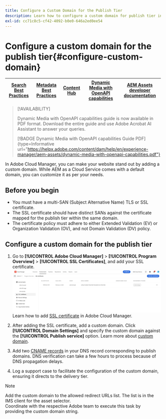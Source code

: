 ```yaml
---
title: Configure a Custom Domain for the Publish Tier
description: Learn how to configure a custom domain for publish tier in Adobe Cloud Manager.
exl-id: cc71c8c5-cf42-4092-b0e0-646a2ed0ee54
---
```

# Configure a custom domain for the publish tier{#configure-custom-domain}

| [Search Best Practices](/help/assets/search-best-practices.md) |[Metadata Best Practices](/help/assets/metadata-best-practices.md)|[Content Hub](/help/assets/product-overview.md)|[Dynamic Media with OpenAPI capabilities](/help/assets/dynamic-media-open-apis-overview.md)|[AEM Assets developer documentation](https://developer.adobe.com/experience-cloud/experience-manager-apis/)|
| ------------- | --------------------------- |---------|----|-----|

>[!AVAILABILITY]
>
>Dynamic Media with OpenAPI capabilities guide is now available in PDF format. Download the entire guide and use Adobe Acrobat AI Assistant to answer your queries. 
>
>[!BADGE Dynamic Media with OpenAPI capabilities Guide PDF]{type=Informative url="https://helpx.adobe.com/content/dam/help/en/experience-manager/aem-assets/dynamic-media-with-openapi-capabilities.pdf"}

In Adobe Cloud Manager, you can make your website stand out by adding a custom domain. While AEM as a Cloud Service comes with a default domain, you can customize it as per your needs.

## Before you begin

* You must have a multi-SAN (Subject Alternative Name) TLS or SSL certificate.
* The SSL certificate should have distinct SANs against the certificate mapped for the publish tier within the same domain.
* The certificate policy must adhere to either Extended Validation (EV) or Organization Validation (OV), and not Domain Validation (DV) policy.


## Configure a custom domain for the publish tier

1. Go to **[!UICONTROL Adobe Cloud Manager]** > **[!UICONTROL Program Overview]** > **[!UICONTROL SSL Certificates]**, and add your SSL certificate. 
 ![image](/help/assets/assets/ssl-certificate.png)
Learn how to add [SSL certificate](/help/implementing/cloud-manager/managing-ssl-certifications/add-ssl-certificate.md) in Adobe Cloud Manager.

1. After adding the SSL certificate, add a custom domain. Click **[!UICONTROL Domain Settings]** and specify the custom domain against the **[!UICONTROL Publish service]** option.
Learn more about [custom domain](/help/implementing/cloud-manager/custom-domain-names/add-custom-domain-name.md).

1. Add two [CNAME records](/help/implementing/cloud-manager/custom-domain-names/add-custom-domain-name.md) in your DNS record corresponding to publish domains. 
DNS verification can take a few hours to process because of DNS propagation delays.

1. Log a support case to facilitate the configuration of the custom domain, ensuring it directs to the delivery tier.

>[!NOTE]
>
>Add the custom domain to the allowed redirect URLs list. The list is in the IMS client for the asset selector.<br>Coordinate with the respective Adobe team to execute this task by providing the custom domain string.
